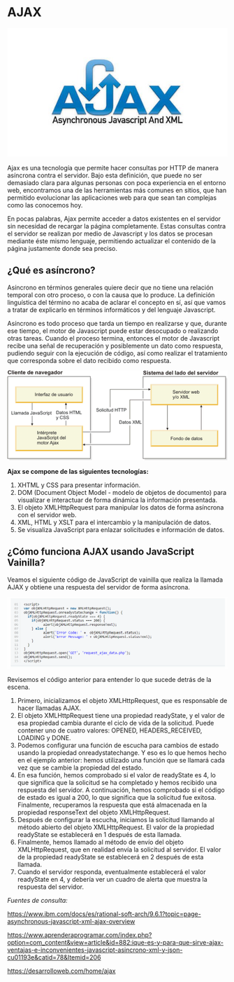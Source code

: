 # AJAX

![Error](Imagenes/ajax.jpg "Título alternativo")

Ajax es una tecnología que permite hacer consultas por HTTP de manera asíncrona contra el servidor. Bajo esta definición, que puede no ser demasiado clara para algunas personas con poca experiencia en el entorno web, encontramos una de las herramientas más comunes en sitios, que han permitido evolucionar las aplicaciones web para que sean tan complejas como las conocemos hoy.

En pocas palabras, Ajax permite acceder a datos existentes en el servidor sin necesidad de recargar la página completamente. Estas consultas contra el servidor se realizan por medio de Javascript y los datos se procesan mediante éste mismo lenguaje, permitiendo actualizar el contenido de la página justamente donde sea preciso.

## ¿Qué es asíncrono?
Asíncrono en términos generales quiere decir que no tiene una relación temporal con otro proceso, o con la causa que lo produce. La definición linguística del término no acaba de aclarar el concepto en sí, así que vamos a tratar de explicarlo en términos informáticos y del lenguaje Javascript.

Asíncrono es todo proceso que tarda un tiempo en realizarse y que, durante ese tiempo, el motor de Javascript puede estar desocupado o realizando otras tareas. Cuando el proceso termina, entonces el motor de Javascript recibe una señal de recuperación y posiblemente un dato como respuesta, pudiendo seguir con la ejecución de código, así como realizar el tratamiento que corresponda sobre el dato recibido como respuesta.


![Error](Imagenes/ajax2.jpg "Título alternativo")

**Ajax se compone de las siguientes tecnologías:**

1. XHTML y CSS para presentar información.
2. DOM (Document Object Model - modelo de objetos de documento) para visualizar e interactuar de forma dinámica la información presentada.
3. El objeto XMLHttpRequest para manipular los datos de forma asíncrona con el servidor web.
4. XML, HTML y XSLT para el intercambio y la manipulación de datos.
5. Se visualiza JavaScript para enlazar solicitudes e información de datos.
   

## ¿Cómo funciona AJAX usando JavaScript Vainilla?
Veamos el siguiente código de JavaScript de vainilla que realiza la llamada AJAX y obtiene una respuesta del servidor de forma asíncrona.

![Error](Imagenes/Codigo.PNG "Título alternativo")

Revisemos el código anterior para entender lo que sucede detrás de la escena.

1. Primero, inicializamos el objeto XMLHttpRequest, que es responsable de hacer llamadas AJAX.
2. El objeto XMLHttpRequest tiene una propiedad readyState, y el valor de esa propiedad cambia durante el ciclo de vida de la solicitud. Puede contener uno de cuatro valores: OPENED, HEADERS_RECEIVED, LOADING y DONE.
3. Podemos configurar una función de escucha para cambios de estado usando la propiedad onreadystatechange. Y eso es lo que hemos hecho en el ejemplo anterior: hemos utilizado una función que se llamará cada vez que se cambie la propiedad del estado.
4. En esa función, hemos comprobado si el valor de readyState es 4, lo que significa que la solicitud se ha completado y hemos recibido una respuesta del servidor. A continuación, hemos comprobado si el código de estado es igual a 200, lo que significa que la solicitud fue exitosa. Finalmente, recuperamos la respuesta que está almacenada en la propiedad responseText del objeto XMLHttpRequest.
5. Después de configurar la escucha, iniciamos la solicitud llamando al método abierto del objeto XMLHttpRequest. El valor de la propiedad readyState se establecerá en 1 después de esta llamada.
6. Finalmente, hemos llamado al método de envío del objeto XMLHttpRequest, que en realidad envía la solicitud al servidor. El valor de la propiedad readyState se establecerá en 2 después de esta llamada.
7. Cuando el servidor responda, eventualmente establecerá el valor readyState en 4, y debería ver un cuadro de alerta que muestra la respuesta del servidor.


*Fuentes de consulta:*

https://www.ibm.com/docs/es/rational-soft-arch/9.6.1?topic=page-asynchronous-javascript-xml-ajax-overview

https://www.aprenderaprogramar.com/index.php?option=com_content&view=article&id=882:ique-es-y-para-que-sirve-ajax-ventajas-e-inconvenientes-javascript-asincrono-xml-y-json-cu01193e&catid=78&Itemid=206

https://desarrolloweb.com/home/ajax
